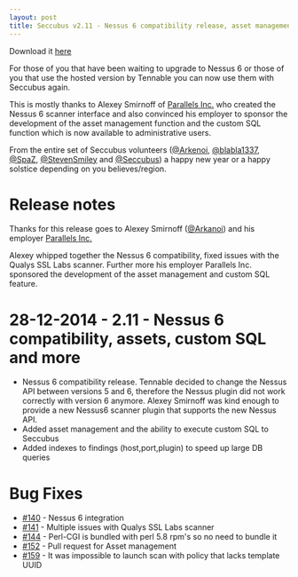 ```yaml
---
layout: post
title: Seccubus v2.11 - Nessus 6 compatibility release, asset management, Custom SQL and more...
---
```


Download it [here](https://github.com/schubergphilis/Seccubus_v2/releases)

For those of you that have been waiting to upgrade to Nessus 6 or those of you that use the 
hosted version by Tennable you can now use them with Seccubus again.

This is mostly thanks to Alexey Smirnoff of 
[Parallels Inc.](https://www.parallels.com) who created the Nessus 6 scanner 
interface and also convinced his employer to sponsor the development of the asset management function
and the custom SQL function which is now available to administrative users.

From the entire set of Seccubus volunteers ([@Arkenoi](https://github.com/arkenoi), 
[@blabla1337](https://github.com/blabla1337), [@SpaZ](https://github.com/spaz), 
[@StevenSmiley](https://github.com/StevenSmiley) and 
[@Seccubus](https://github.com/seccubus)) 
a happy new year or a happy solstice depending on you believes/region.

Release notes
=============
Thanks for this release goes to Alexey Smirnoff 
([@Arkanoi](https://github.com/arkenoi)) and his employer 
[Parallels Inc.](https://www.parallels.com)

Alexey whipped together the Nessus 6 compatibility, fixed issues with the Qualys SSL Labs scanner.
Further more his employer Parallels Inc. sponsored the development of the asset management and custom
SQL feature.

28-12-2014 - 2.11 - Nessus 6 compatibility, assets, custom SQL and more
======================================
* Nessus 6 compatibility release. Tennable decided to change the Nessus API between
versions 5 and 6, therefore the Nessus plugin did not work correctly with version 6
anymore. Alexey Smirnoff was kind enough to provide a new Nessus6 scanner plugin that
supports the new Nessus API.
* Added asset management and the ability to execute custom SQL to Seccubus
* Added indexes to findings (host,port,plugin) to speed up large DB queries

Bug Fixes
============================================
* [#140](https://github.com/schubergphilis/Seccubus_v2/issues/140) - Nessus 6 integration
* [#141](https://github.com/schubergphilis/Seccubus_v2/issues/141) - Multiple issues with Qualys SSL Labs scanner
* [#144](https://github.com/schubergphilis/Seccubus_v2/issues/144) - Perl-CGI is bundled with perl 5.8 rpm's so no need to bundle it
* [#152](https://github.com/schubergphilis/Seccubus_v2/issues/152) - Pull request for Asset management
* [#159](https://github.com/schubergphilis/Seccubus_v2/issues/159) - It was impossible to launch scan with policy that lacks template UUID
